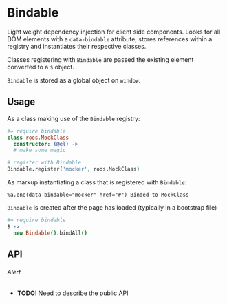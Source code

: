 
# Bindable
Light weight dependency injection for client side components. Looks for
all DOM elements with a `data-bindable` attribute, stores references
within a registry and instantiates their respective classes.

Classes registering with `Bindable` are passed the existing element
converted to a `$` object.

`Bindable` is stored as a global object on `window`.


## Usage
As a class making use of the `Bindable` registry:

```coffee
#= require bindable
class roos.MockClass
  constructor: (@el) ->
  # make some magic

# register with Bindable
Bindable.register('mocker', roos.MockClass)
```

As markup instantiating a class that is registered with `Bindable`:

```haml
%a.one(data-bindable="mocker" href="#") Binded to MockClass
```

`Bindable` is created after the page has loaded (typically in a
bootstrap file)

```coffee
#= require bindable
$ ->
  new Bindable().bindAll()
```


## API

###### Alert
- **TODO**! Need to describe the public API

